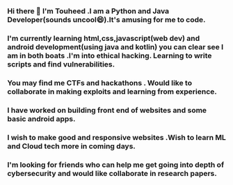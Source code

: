 ### Hi there 👋  I'm Touheed .I am a Python and Java Developer(sounds uncool😄).It's amusing for me to code.

<!--
**mohammedtouheedpatelgithubcom/mohammedtouheedpatelgithubcom** is a ✨ _special_ ✨ repository because its `README.md` (this file) appears on your GitHub profile.

Here are some ideas to get you started:

- 🔭 I’m currently working on ...
- 🌱 I’m currently learning ...
- 👯 I’m looking to collaborate on ...
- 🤔 I’m looking for help with ...
- 💬 Ask me about ...
- 📫 How to reach me: ...
- 😄 Pronouns: ...
- ⚡ Fun fact: ...
-->
### I'm currently learning html,css,javascript(web dev) and android development(using java and kotlin) you can clear see I am in both boats .I'm into ethical hacking. Learning to write scripts and find vulnerabilities.
### You may find me CTFs and hackathons . Would like to collaborate in making exploits and learning from experience.
### I have worked on building front end of websites and some basic android apps.
### I wish to make good and responsive websites .Wish to learn ML and Cloud tech more in coming days.
### I'm looking for friends who can help me get going into depth of cybersecurity and would like collaborate in research papers.
